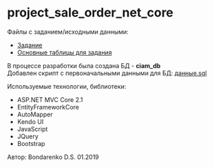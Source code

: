 # project_sale_order_net_core

Файлы с заданием/исходными данными: <br/>
- <a target='_blank' href='https://github.com/dbondarenko-s/project_sale_order_net_core/blob/master/Задание.txt'>Задание</a> <br/> 
- <a target='_blank' href='https://github.com/dbondarenko-s/project_sale_order_net_core/blob/master/Основные_таблицы_для_задания.sql'>Основные таблицы для задания</a>

В процессе разработки была создана БД - <b>ciam_db</b> <br/>
Добавлен скрипт с первоначальными данными для БД: <a target='_blank' href='https://github.com/dbondarenko-s/project_sale_order_net_core/blob/master/expdata.sql'>данные.sql</a> 

Используемые технологии, библиотеки:
- ASP.NET MVC Core 2.1
- EntityFrameworkCore
- AutoMapper
- Kendo UI
- JavaScript
- JQuery
- Bootstrap <br/>

Автор: Bondarenko D.S. 01.2019
